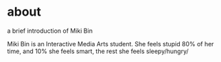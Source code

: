 # about
a brief introduction of Miki Bin

Miki Bin is an Interactive Media Arts student. She feels stupid 80% of her time, and 10% she feels smart, the rest she feels sleepy/hungry/
